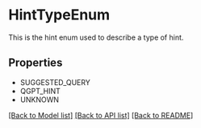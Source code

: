 # HintTypeEnum

This is the hint enum used to describe a type of hint.

## Properties
- SUGGESTED_QUERY
- QGPT_HINT
- UNKNOWN

[[Back to Model list]](../README.md#documentation-for-models) [[Back to API list]](../README.md#documentation-for-api-endpoints) [[Back to README]](../README.md)


